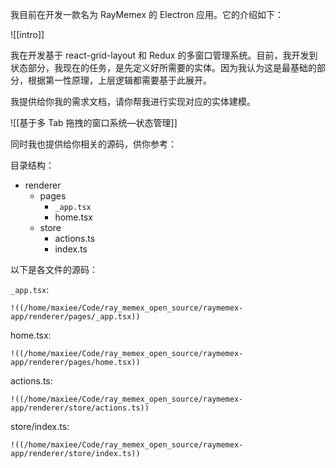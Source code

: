 我目前在开发一款名为 RayMemex 的 Electron 应用。它的介绍如下：

![[intro]]

我在开发基于 react-grid-layout 和 Redux 的多窗口管理系统。目前，我开发到状态部分，我现在的任务，是先定义好所需要的实体。因为我认为这是最基础的部分，根据第一性原理，上层逻辑都需要基于此展开。

我提供给你我的需求文档，请你帮我进行实现对应的实体建模。

![[基于多 Tab 拖拽的窗口系统—状态管理]]

同时我也提供给你相关的源码，供你参考：

目录结构：

- renderer
	- pages
		- `_app.tsx`
		- home.tsx
	- store
		- actions.ts
		- index.ts

以下是各文件的源码：

`_app.tsx`:

```
!((/home/maxiee/Code/ray_memex_open_source/raymemex-app/renderer/pages/_app.tsx))
```

home.tsx:

```
!((/home/maxiee/Code/ray_memex_open_source/raymemex-app/renderer/pages/home.tsx))
```

actions.ts:

```
!((/home/maxiee/Code/ray_memex_open_source/raymemex-app/renderer/store/actions.ts))
```

store/index.ts:

```
!((/home/maxiee/Code/ray_memex_open_source/raymemex-app/renderer/store/index.ts))
```

